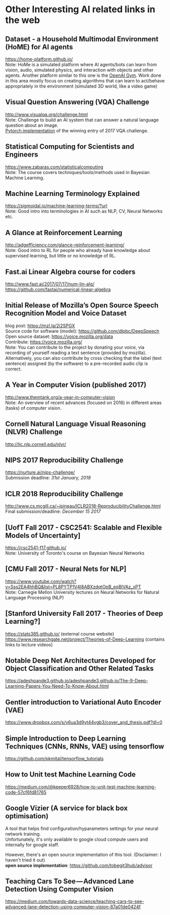 # Other Interesting AI related links in the web
## Dataset - a Household Multimodal Environment (HoME) for AI agents
https://home-platform.github.io/  
Note: HoMe is a simulated platform where AI agents/bots can learn from vision, audio, simulated physics, and interaction with objects and other agents. Another platform similar to this one is the [OpenAI Gym](https://gym.openai.com/envs/). Work done in this area mostly focus on creating algorithms that can learn to act/behave appropriately in the environment (simulated 3D world, like a video game)

## Visual Question Answering (VQA) Challenge
http://www.visualqa.org/challenge.html  
Note: Challenge to build an AI system that can answer a natural language question about an image.  
[Pytorch implementation](https://github.com/hengyuan-hu/bottom-up-attention-vqa) of the winning entry of 2017 VQA challenge.

## Statistical Computing for Scientists and Engineers
https://www.zabaras.com/statisticalcomputing  
Note: The course covers techniques/tools/methods used in Bayesian Machine Learning.

## Machine Learning Terminology Explained
https://sigmoidal.io/machine-learning-terms/?url  
Note: Good intro into terminologies in AI such as NLP, CV, Neural Networks etc.

## A Glance at Reinforcement Learning
http://adgefficiency.com/glance-reinforcement-learning/  
Note: Good intro to RL for people who already have knowledge about supervised learning, but little or no knowledge of RL.

## Fast.ai Linear Algebra course for coders
http://www.fast.ai/2017/07/17/num-lin-alg/  
https://github.com/fastai/numerical-linear-algebra

## Initial Release of Mozilla’s Open Source Speech Recognition Model and Voice Dataset
blog post: https://mzl.la/2i2SPGX  
Source code for software (model): https://github.com/dlpbc/DeepSpeech  
Open source dataset: https://voice.mozilla.org/data  
Contribute: https://voice.mozilla.org/  
Note: You can contribute to the project by donating your voice, via recording of yourself reading a text sentence (provided by mozilla). Alternatively, you can also contribute by cross checking that the label (text sentence) assigned (by the software) to a pre-recorded audio clip is correct.

## A Year in Computer Vision (published 2017)
http://www.themtank.org/a-year-in-computer-vision  
Note: An overview of recent advances (focused on 2016) in different areas (tasks) of computer vision.

## Cornell Natural Language Visual Reasoning (NLVR) Challenge
http://lic.nlp.cornell.edu/nlvr/

## NIPS 2017 Reproducibility Challenge
https://nurture.ai/nips-challenge/  
Submission deadline: *31st January, 2018*

## ICLR 2018 Reproducibility Challenge
http://www.cs.mcgill.ca/~jpineau/ICLR2018-ReproducibilityChallenge.html  
Final submission/deadline: *December 15 2017*

## [UofT Fall 2017 - CSC2541: Scalable and Flexible Models of Uncertainty]
https://csc2541-f17.github.io/  
Note: University of Toronto's course on Bayesian Neural Networks

## [CMU Fall 2017 - Neural Nets for NLP]
https://www.youtube.com/watch?v=Sss2EA4hhBQ&list=PL8PYTP1V4I8ABXzdqtOpB_eqBlVAz_xPT  
Note: Carnegie Mellon University lectures on Neural Networks for Natural Language Processing (NLP)

## [Stanford University Fall 2017 - Theories of Deep Learning?]
https://stats385.github.io/  (external course website)  
https://www.researchgate.net/project/Theories-of-Deep-Learning (contains links to lecture videos)

## Notable Deep Net Architectures Developed for Object Classification and Other Related Tasks
https://adeshpande3.github.io/adeshpande3.github.io/The-9-Deep-Learning-Papers-You-Need-To-Know-About.html

## Gentler introduction to Variational Auto Encoder (VAE)
https://www.dropbox.com/s/v6ua3d9yt44vgb3/cover_and_thesis.pdf?dl=0

## Simple Introduction to Deep Learning Techniques (CNNs, RNNs, VAE) using tensorflow
https://github.com/pkmital/tensorflow_tutorials

## How to Unit test Machine Learning Code
https://medium.com/@keeper6928/how-to-unit-test-machine-learning-code-57cf6fd81765


## Google Vizier (A service for black box optimisation)
A tool that helps find configuration/hyparameters settings for your neural network training.  
Unfortunately, it's only available to google cloud compute users and internally for google staff.  
  
However, there's an open source implementation of this tool. (Disclaimer: I haven't tried it out)  
**open source implementation**: https://github.com/tobegit3hub/advisor

## Teaching Cars To See — Advanced Lane Detection Using Computer Vision
https://medium.com/towards-data-science/teaching-cars-to-see-advanced-lane-detection-using-computer-vision-87a01de0424f
